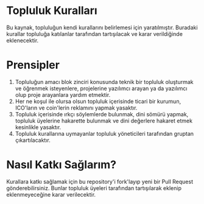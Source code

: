 Topluluk Kuralları
====================

Bu kaynak, topluluğun kendi kurallarını belirlemesi için yaratılmıştır. Buradaki kurallar topluluğa katılanlar tarafından tartışılacak ve karar verildiğinde eklenecektir.

Prensipler
=========

1. Topluluğun amacı blok zinciri konusunda teknik bir topluluk oluşturmak ve öğrenmek isteyenlere, projelerine yazılımcı arayan ya da yazılımcı olup proje arayanlara yardım etmektir.
2. Her ne koşul ile olursa olsun topluluk içerisinde ticari bir kurumun, ICO'ların ve coin'lerin reklamını yapmak yasaktır.
3. Topluluk içerisinde ırkçı söylemlerde bulunmak, dini sömürü yapmak, topluluk üyelerine hakarette bulunmak ve dini değerlere hakaret etmek kesinlikle yasaktır.
4. Topluluk kurallarına uymayanlar topluluk yöneticileri tarafından gruptan çıkartılacaktır.

Nasıl Katkı Sağlarım?
==============
Kurallara katkı sağlamak için bu repository'i fork'layıp yeni bir Pull Request gönderebilirsiniz. Bunlar topluluk üyeleri tarafından tartışılarak eklenip eklenmeyeceğine karar verilecektir.
